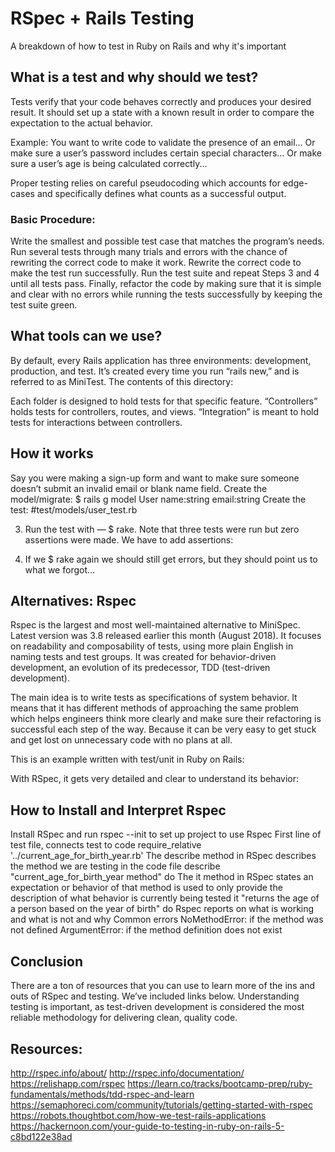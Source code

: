 # RSpec + Rails Testing
A breakdown of how to test in Ruby on Rails and why it's important

## What is a test and why should we test?
Tests verify that your code behaves correctly and produces your desired result. It should set up a state with a known result in order to compare the expectation to the actual behavior. 

Example:
You want to write code to validate the presence of an email…
Or make sure a user’s password includes certain special characters...
Or make sure a user’s age is being calculated correctly...

Proper testing relies on careful pseudocoding which accounts for edge-cases and specifically defines what counts as a successful output.

### Basic Procedure:
Write the smallest and possible test case that matches the program’s needs.
Run several tests through many trials and errors with the chance of rewriting the correct code to make it work.
Rewrite the correct code to make the test run successfully.
Run the test suite and repeat Steps 3 and 4 until all tests pass.
Finally, refactor the code by making sure that it is simple and clear with no errors while running the tests successfully by keeping the test suite green.

## What tools can we use?
By default, every Rails application has three environments: development, production, and test. It’s created every time you run “rails new,” and is referred to as MiniTest.
The contents of this directory:

Each folder is designed to hold tests for that specific feature.
“Controllers” holds tests for controllers, routes, and views. 
“Integration” is meant to hold tests for interactions between controllers.

## How it works
Say you were making a sign-up form and want to make sure someone doesn’t submit an invalid email or blank name field.
Create the model/migrate:
	$ rails g model User name:string email:string
Create the test:
#test/models/user_test.rb

3. Run the test with — $ rake. Note that three tests were run but zero assertions were made. We have to add assertions:

4. If we $ rake again we should still get errors, but they should point us to what we forgot… 

## Alternatives: Rspec
Rspec is the largest and most well-maintained alternative to MiniSpec. Latest version was 3.8 released earlier this month (August 2018). It focuses on readability and composability of tests, using more plain English in naming tests and test groups. It was created for behavior-driven development, an evolution of its predecessor, TDD (test-driven development).

The main idea is to write tests as specifications of system behavior. It means that it has different 
methods of approaching the same problem which helps engineers think more clearly and make sure their refactoring is successful each step of the way. Because it can be very easy to get stuck and get lost on unnecessary code with no plans at all.

This is an example written with test/unit in Ruby on Rails:

With RSpec, it gets very detailed and clear to understand its behavior:


## How to Install and Interpret Rspec 
Install RSpec and run rspec --init to set up project to use Rspec
First line of test file, connects test to code
require_relative '../current_age_for_birth_year.rb'
The describe method in RSpec describes the method we are testing in the code file
describe "current_age_for_birth_year method" do
The it method in RSpec states an expectation or behavior of that method is used to only provide the description of what behavior is currently being tested
it "returns the age of a person based on the year of birth" do
Rspec reports on what is working and what is not and why
Common errors
NoMethodError: if the method was not defined
ArgumentError: if the method definition does not exist

## Conclusion

There are a ton of resources that you can use to learn more of the ins and outs of RSpec and testing. We’ve included links below. Understanding testing is important, as test-driven development is considered the most reliable methodology for delivering clean, quality code.



## Resources:
http://rspec.info/about/ 
http://rspec.info/documentation/
https://relishapp.com/rspec
https://learn.co/tracks/bootcamp-prep/ruby-fundamentals/methods/tdd-rspec-and-learn
https://semaphoreci.com/community/tutorials/getting-started-with-rspec
https://robots.thoughtbot.com/how-we-test-rails-applications
https://hackernoon.com/your-guide-to-testing-in-ruby-on-rails-5-c8bd122e38ad

